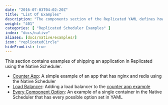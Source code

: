 ```yaml
---
date: "2016-07-03T04:02:20Z"
title: "List Of Examples"
description: "The components section of the Replicated YAML defines how the containers will be created and started."
weight: "401"
categories: [ "Replicated Scheduler Examples" ]
index: "docs/native"
aliases: [docs/native/examples/]
icon: "replicatedCircle"
hideFromList: true
---
```


This section contains examples of shipping an application in Replicated using the Native Scheduler.

- [Counter App](../counter-app): A simple example of an app that has nginx and redis using the Native Scheduler
- [Load Balancer](../load-balancer-example): Adding a load balancer to the [counter app example](../counter-app)
- [Every Component Option](../every-component-option): An example of a single container in the Native Scheduler that has every possible option set in YAML
